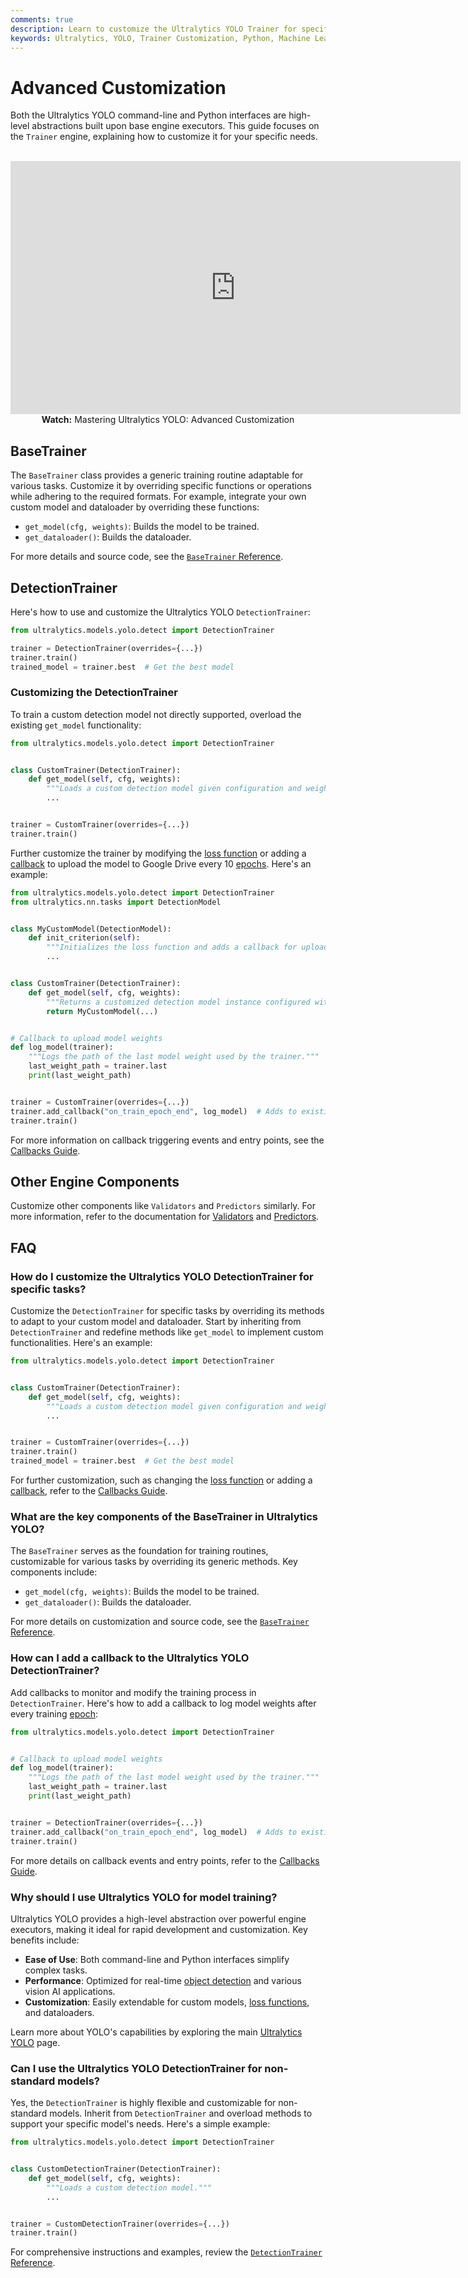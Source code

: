 ```yaml
---
comments: true
description: Learn to customize the Ultralytics YOLO Trainer for specific tasks. Step-by-step instructions with Python examples for maximum model performance.
keywords: Ultralytics, YOLO, Trainer Customization, Python, Machine Learning, AI, Model Training, DetectionTrainer, Custom Models
---
```


# Advanced Customization

Both the Ultralytics YOLO command-line and Python interfaces are high-level abstractions built upon base engine executors. This guide focuses on the `Trainer` engine, explaining how to customize it for your specific needs.

<p align="center">
  <br>
  <iframe loading="lazy" width="720" height="405" src="https://www.youtube.com/embed/GsXGnb-A4Kc?start=104"
    title="YouTube video player" frameborder="0"
    allow="accelerometer; autoplay; clipboard-write; encrypted-media; gyroscope; picture-in-picture; web-share"
    allowfullscreen>
  </iframe>
  <br>
  <strong>Watch:</strong> Mastering Ultralytics YOLO: Advanced Customization
</p>

## BaseTrainer

The `BaseTrainer` class provides a generic training routine adaptable for various tasks. Customize it by overriding specific functions or operations while adhering to the required formats. For example, integrate your own custom model and dataloader by overriding these functions:

- `get_model(cfg, weights)`: Builds the model to be trained.
- `get_dataloader()`: Builds the dataloader.

For more details and source code, see the [`BaseTrainer` Reference](../reference/engine/trainer.md).

## DetectionTrainer

Here's how to use and customize the Ultralytics YOLO `DetectionTrainer`:

```python
from ultralytics.models.yolo.detect import DetectionTrainer

trainer = DetectionTrainer(overrides={...})
trainer.train()
trained_model = trainer.best  # Get the best model
```

### Customizing the DetectionTrainer

To train a custom detection model not directly supported, overload the existing `get_model` functionality:

```python
from ultralytics.models.yolo.detect import DetectionTrainer


class CustomTrainer(DetectionTrainer):
    def get_model(self, cfg, weights):
        """Loads a custom detection model given configuration and weight files."""
        ...


trainer = CustomTrainer(overrides={...})
trainer.train()
```

Further customize the trainer by modifying the [loss function](https://www.ultralytics.com/glossary/loss-function) or adding a [callback](callbacks.md) to upload the model to Google Drive every 10 [epochs](https://www.ultralytics.com/glossary/epoch). Here's an example:

```python
from ultralytics.models.yolo.detect import DetectionTrainer
from ultralytics.nn.tasks import DetectionModel


class MyCustomModel(DetectionModel):
    def init_criterion(self):
        """Initializes the loss function and adds a callback for uploading the model to Google Drive every 10 epochs."""
        ...


class CustomTrainer(DetectionTrainer):
    def get_model(self, cfg, weights):
        """Returns a customized detection model instance configured with specified config and weights."""
        return MyCustomModel(...)


# Callback to upload model weights
def log_model(trainer):
    """Logs the path of the last model weight used by the trainer."""
    last_weight_path = trainer.last
    print(last_weight_path)


trainer = CustomTrainer(overrides={...})
trainer.add_callback("on_train_epoch_end", log_model)  # Adds to existing callbacks
trainer.train()
```

For more information on callback triggering events and entry points, see the [Callbacks Guide](../usage/callbacks.md).

## Other Engine Components

Customize other components like `Validators` and `Predictors` similarly. For more information, refer to the documentation for [Validators](../reference/engine/validator.md) and [Predictors](../reference/engine/predictor.md).

## FAQ

### How do I customize the Ultralytics YOLO DetectionTrainer for specific tasks?

Customize the `DetectionTrainer` for specific tasks by overriding its methods to adapt to your custom model and dataloader. Start by inheriting from `DetectionTrainer` and redefine methods like `get_model` to implement custom functionalities. Here's an example:

```python
from ultralytics.models.yolo.detect import DetectionTrainer


class CustomTrainer(DetectionTrainer):
    def get_model(self, cfg, weights):
        """Loads a custom detection model given configuration and weight files."""
        ...


trainer = CustomTrainer(overrides={...})
trainer.train()
trained_model = trainer.best  # Get the best model
```

For further customization, such as changing the [loss function](https://www.ultralytics.com/glossary/loss-function) or adding a [callback](https://www.ultralytics.com/glossary/callback), refer to the [Callbacks Guide](../usage/callbacks.md).

### What are the key components of the BaseTrainer in Ultralytics YOLO?

The `BaseTrainer` serves as the foundation for training routines, customizable for various tasks by overriding its generic methods. Key components include:

- `get_model(cfg, weights)`: Builds the model to be trained.
- `get_dataloader()`: Builds the dataloader.

For more details on customization and source code, see the [`BaseTrainer` Reference](../reference/engine/trainer.md).

### How can I add a callback to the Ultralytics YOLO DetectionTrainer?

Add callbacks to monitor and modify the training process in `DetectionTrainer`. Here's how to add a callback to log model weights after every training [epoch](https://www.ultralytics.com/glossary/epoch):

```python
from ultralytics.models.yolo.detect import DetectionTrainer


# Callback to upload model weights
def log_model(trainer):
    """Logs the path of the last model weight used by the trainer."""
    last_weight_path = trainer.last
    print(last_weight_path)


trainer = DetectionTrainer(overrides={...})
trainer.add_callback("on_train_epoch_end", log_model)  # Adds to existing callbacks
trainer.train()
```

For more details on callback events and entry points, refer to the [Callbacks Guide](../usage/callbacks.md).

### Why should I use Ultralytics YOLO for model training?

Ultralytics YOLO provides a high-level abstraction over powerful engine executors, making it ideal for rapid development and customization. Key benefits include:

- **Ease of Use**: Both command-line and Python interfaces simplify complex tasks.
- **Performance**: Optimized for real-time [object detection](https://www.ultralytics.com/glossary/object-detection) and various vision AI applications.
- **Customization**: Easily extendable for custom models, [loss functions](https://www.ultralytics.com/glossary/loss-function), and dataloaders.

Learn more about YOLO's capabilities by exploring the main [Ultralytics YOLO](https://www.ultralytics.com/yolo) page.

### Can I use the Ultralytics YOLO DetectionTrainer for non-standard models?

Yes, the `DetectionTrainer` is highly flexible and customizable for non-standard models. Inherit from `DetectionTrainer` and overload methods to support your specific model's needs. Here's a simple example:

```python
from ultralytics.models.yolo.detect import DetectionTrainer


class CustomDetectionTrainer(DetectionTrainer):
    def get_model(self, cfg, weights):
        """Loads a custom detection model."""
        ...


trainer = CustomDetectionTrainer(overrides={...})
trainer.train()
```

For comprehensive instructions and examples, review the [`DetectionTrainer` Reference](../reference/models/yolo/detect/train.md).
